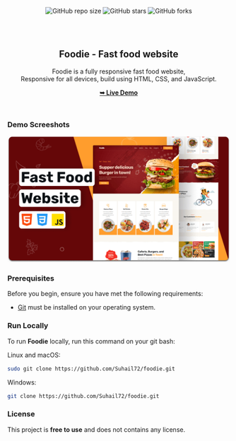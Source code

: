 <div align="center">
  
  ![GitHub repo size](https://img.shields.io/github/repo-size/Suhail72/foodie)
  ![GitHub stars](https://img.shields.io/github/stars/Suhail72/foodie?style=social)
  ![GitHub forks](https://img.shields.io/github/forks/Suhail72/foodie?style=social)

  <br />
  <br />

  <h2 align="center">Foodie - Fast food website</h2>

  Foodie is a fully responsive fast food website, <br />Responsive for all devices, build using HTML, CSS, and JavaScript.

  <a href="https://foodie-webs.netlify.app/"><strong>➥ Live Demo</strong></a>

</div>

<br />

### Demo Screeshots

![Foodie Desktop Demo](./readme-images/desktop.png "Desktop Demo")

### Prerequisites

Before you begin, ensure you have met the following requirements:

* [Git](https://git-scm.com/downloads "Download Git") must be installed on your operating system.

### Run Locally

To run **Foodie** locally, run this command on your git bash:

Linux and macOS:

```bash
sudo git clone https://github.com/Suhail72/foodie.git
```

Windows:

```bash
git clone https://github.com/Suhail72/foodie.git
```



### License

This project is **free to use** and does not contains any license.
